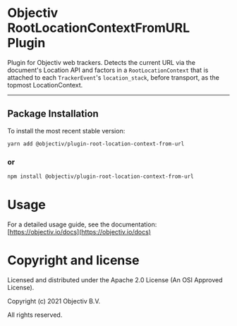 # Objectiv RootLocationContextFromURL Plugin

Plugin for Objectiv web trackers. Detects the current URL via the document's Location API and factors in a `RootLocationContext` that is attached to each `TrackerEvent`'s `location_stack`, before transport, as the topmost LocationContext.

---
## Package Installation
To install the most recent stable version:

```sh
yarn add @objectiv/plugin-root-location-context-from-url
```

### or
```sh
npm install @objectiv/plugin-root-location-context-from-url
```

# Usage
For a detailed usage guide, see the documentation: [https://objectiv.io/docs](https://objectiv.io/docs)

# Copyright and license
Licensed and distributed under the Apache 2.0 License (An OSI Approved License).

Copyright (c) 2021 Objectiv B.V.

All rights reserved.

